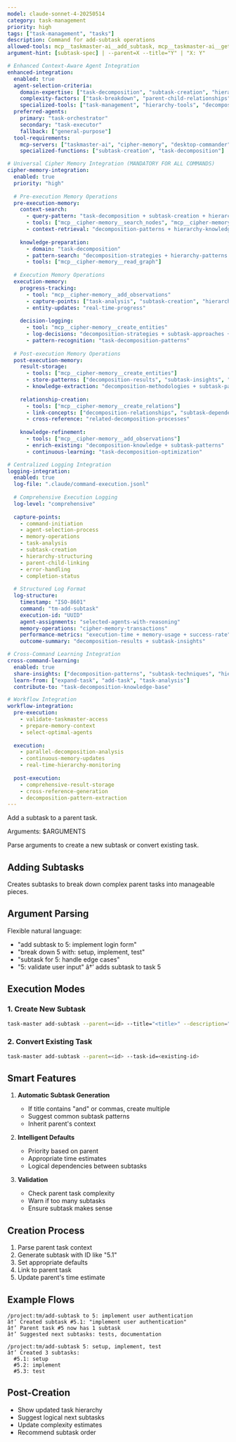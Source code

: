 ```yaml
---
model: claude-sonnet-4-20250514
category: task-management
priority: high
tags: ["task-management", "tasks"]
description: Command for add-subtask operations
allowed-tools: mcp__taskmaster-ai__add_subtask, mcp__taskmaster-ai__get_task
argument-hint: [subtask-spec] | --parent=X --title="Y" | "X: Y"

# Enhanced Context-Aware Agent Integration
enhanced-integration:
  enabled: true
  agent-selection-criteria:
    domain-expertise: ["task-decomposition", "subtask-creation", "hierarchy-management"]
    complexity-factors: ["task-breakdown", "parent-child-relationships", "workflow-structuring"]
    specialized-tools: ["task-management", "hierarchy-tools", "decomposition-analysis"]
  preferred-agents:
    primary: "task-orchestrator"
    secondary: "task-executor"
    fallback: ["general-purpose"]
  tool-requirements:
    mcp-servers: ["taskmaster-ai", "cipher-memory", "desktop-commander"]
    specialized-functions: ["subtask-creation", "task-decomposition"]

# Universal Cipher Memory Integration (MANDATORY FOR ALL COMMANDS)
cipher-memory-integration:
  enabled: true
  priority: "high"
  
  # Pre-execution Memory Operations
  pre-execution-memory:
    context-search:
      - query-pattern: "task-decomposition + subtask-creation + hierarchy-management"
      - tools: ["mcp__cipher-memory__search_nodes", "mcp__cipher-memory__open_nodes"]
      - context-retrieval: "decomposition-patterns + hierarchy-knowledge"
    
    knowledge-preparation:
      - domain: "task-decomposition"
      - pattern-search: "decomposition-strategies + hierarchy-patterns + subtask-techniques"
      - tools: ["mcp__cipher-memory__read_graph"]
  
  # Execution Memory Operations
  execution-memory:
    progress-tracking:
      - tool: "mcp__cipher-memory__add_observations"
      - capture-points: ["task-analysis", "subtask-creation", "hierarchy-structuring"]
      - entity-updates: "real-time-progress"
    
    decision-logging:
      - tool: "mcp__cipher-memory__create_entities"
      - log-decisions: "decomposition-strategies + subtask-approaches + hierarchy-decisions"
      - pattern-recognition: "task-decomposition-patterns"
  
  # Post-execution Memory Operations
  post-execution-memory:
    result-storage:
      - tools: ["mcp__cipher-memory__create_entities"]
      - store-patterns: ["decomposition-results", "subtask-insights", "hierarchy-techniques"]
      - knowledge-extraction: "decomposition-methodologies + subtask-patterns"
    
    relationship-creation:
      - tools: ["mcp__cipher-memory__create_relations"]
      - link-concepts: ["decomposition-relationships", "subtask-dependencies", "hierarchy-connections"]
      - cross-reference: "related-decomposition-processes"
    
    knowledge-refinement:
      - tools: ["mcp__cipher-memory__add_observations"]
      - enrich-existing: "decomposition-knowledge + subtask-patterns"
      - continuous-learning: "task-decomposition-optimization"

# Centralized Logging Integration
logging-integration:
  enabled: true
  log-file: ".claude/command-execution.jsonl"
  
  # Comprehensive Execution Logging
  log-level: "comprehensive"
  
  capture-points:
    - command-initiation
    - agent-selection-process
    - memory-operations
    - task-analysis
    - subtask-creation
    - hierarchy-structuring
    - parent-child-linking
    - error-handling
    - completion-status
  
  # Structured Log Format
  log-structure:
    timestamp: "ISO-8601"
    command: "tm-add-subtask"
    execution-id: "UUID"
    agent-assignments: "selected-agents-with-reasoning"
    memory-operations: "cipher-memory-transactions"
    performance-metrics: "execution-time + memory-usage + success-rate"
    outcome-summary: "decomposition-results + subtask-insights"

# Cross-Command Learning Integration
cross-command-learning:
  enabled: true
  share-insights: ["decomposition-patterns", "subtask-techniques", "hierarchy-strategies"]
  learn-from: ["expand-task", "add-task", "task-analysis"]
  contribute-to: "task-decomposition-knowledge-base"

# Workflow Integration
workflow-integration:
  pre-execution:
    - validate-taskmaster-access
    - prepare-memory-context
    - select-optimal-agents
  
  execution:
    - parallel-decomposition-analysis
    - continuous-memory-updates
    - real-time-hierarchy-monitoring
  
  post-execution:
    - comprehensive-result-storage
    - cross-reference-generation
    - decomposition-pattern-extraction
---
```


Add a subtask to a parent task.

Arguments: $ARGUMENTS

Parse arguments to create a new subtask or convert existing task.

## Adding Subtasks

Creates subtasks to break down complex parent tasks into manageable pieces.

## Argument Parsing

Flexible natural language:
- "add subtask to 5: implement login form"
- "break down 5 with: setup, implement, test"
- "subtask for 5: handle edge cases"
- "5: validate user input" â†’ adds subtask to task 5

## Execution Modes

### 1. Create New Subtask
```bash
task-master add-subtask --parent=<id> --title="<title>" --description="<desc>"
```

### 2. Convert Existing Task
```bash
task-master add-subtask --parent=<id> --task-id=<existing-id>
```

## Smart Features

1. **Automatic Subtask Generation**
   - If title contains "and" or commas, create multiple
   - Suggest common subtask patterns
   - Inherit parent's context

2. **Intelligent Defaults**
   - Priority based on parent
   - Appropriate time estimates
   - Logical dependencies between subtasks

3. **Validation**
   - Check parent task complexity
   - Warn if too many subtasks
   - Ensure subtask makes sense

## Creation Process

1. Parse parent task context
2. Generate subtask with ID like "5.1"
3. Set appropriate defaults
4. Link to parent task
5. Update parent's time estimate

## Example Flows

```
/project:tm/add-subtask to 5: implement user authentication
â†’ Created subtask #5.1: "implement user authentication"
â†’ Parent task #5 now has 1 subtask
â†’ Suggested next subtasks: tests, documentation

/project:tm/add-subtask 5: setup, implement, test
â†’ Created 3 subtasks:
  #5.1: setup
  #5.2: implement  
  #5.3: test
```

## Post-Creation

- Show updated task hierarchy
- Suggest logical next subtasks
- Update complexity estimates
- Recommend subtask order


